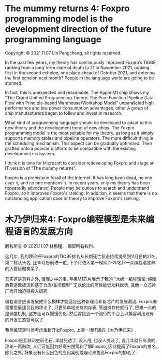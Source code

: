 # The mummy returns 4: Foxpro programming model is the development direction of the future programming language

Copyright © 2021.11.07 Lin Pengcheng, all rights reserved.

In the past few years, my theory has continuously improved Foxpro’s TIOBE ranking 
from a long-term state of death to 21 in November 2021, ranking first in the second echelon, 
one place ahead of October 2021, and entering the first echelon next month? 
People in the language world are going to be stunned.

In fact, this is unexpected and reasonable. The Apple M1 chip shows my 
"The Grand Unified Programming Theory: The Pure Function Pipeline Data Flow with Principle-based Warehouse/Workshop Model" 
unparalleled high performance and low power consumption advantages, 
other A group of chip manufacturers began to follow and invest in research.

What kind of programming language should be developed to adapt 
to this new theory and the development trend of new chips. 
The Foxpro programming model is the most suitable for my theory, 
as long as it simply supports memory tables and pipeline operators. 
The more difficult thing is the scheduling mechanism. 
This aspect can be gradually optimized. 
Then grafted onto a popular platform to be compatible with the existing development ecosystem.

I think it is time for Microsoft to consider redeveloping Foxpro 
and stage an IT version of "The mummy returns".

Foxpro is a prehistoric fossil of the Internet. It has long been dead, 
no one uses it, and no one mentions it. In recent years, 
only my theory has been repeatedly advocated. 
People may be curious to search and understand Foxpro, 
so it improves Foxpro's ranking. In addition, 
it seems that there is no outstanding application case or theory to improve Foxpro's ranking.

# 木乃伊归来4: Foxpro编程模型是未来编程语言的发展方向

版权所有 © 2021.11.07 林鹏程， 保留所有权利。

这几年, 我的理论把Foxpro的TIOBE排名从长期死亡状态持续提高到11月份的21名, 第二梯队头名, 
比10月份前进一位, 下个月进入第一梯队(1-20名)?一众编程语言界的人要目瞪狗呆了.

其实这是意料之外, 情理之中的事. 苹果M1芯片展示了我的
"大统一编程理论: 纯函数管道数据流和基于仓库/车间模型"
无以伦比的高性能低功耗优势, 其他一众芯片厂商开始追随投入研究.

编程语言应该发展成什么模样才能适应这种新理论和新芯片的发展潮流. Foxpro编程模型最适合我的理论了, 
只要简单地支持内存表, 管道操作符就行了, 困难一点的是调度机制, 这方面可以慢慢优化. 
然后嫁接到一个流行的平台上以兼容利用现有的开发生态就可以了.

我想微软是时侯考虑重新开发Foxpro, 上演一场IT版的《木乃伊归来》.

Foxpro是互联网史前化石, 早就死透了, 没人用, 也没人提及了, 
近几年就只有我的理论一再鼓吹, 人们可能因为好奇去搜索和了解Foxpro, 
因此提高了Foxpro的排名.
除此之外, 好象没有什么出色的应用案例或理论来提高Foxpro的排名了.
